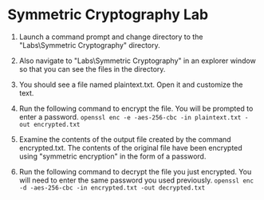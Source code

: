 
# Symmetric Cryptography Lab

1. Launch a command prompt and change directory to the "Labs\Symmetric Cryptography" directory.

2. Also navigate to "Labs\Symmetric Cryptography" in an explorer window so that you can see the files in the directory.

2. You should see a file named plaintext.txt. Open it and customize the text.

3. Run the following command to encrypt the file. You will be prompted to enter a password.
`openssl enc -e -aes-256-cbc -in plaintext.txt -out encrypted.txt`

4. Examine the contents of the output file created by the command encrypted.txt. The contents of the original file have been encrypted using "symmetric encryption" in the form of a password.

5. Run the following command to decrypt the file you just encrypted. You will need to enter the same password you used previously.
`openssl enc -d -aes-256-cbc -in encrypted.txt -out decrypted.txt`